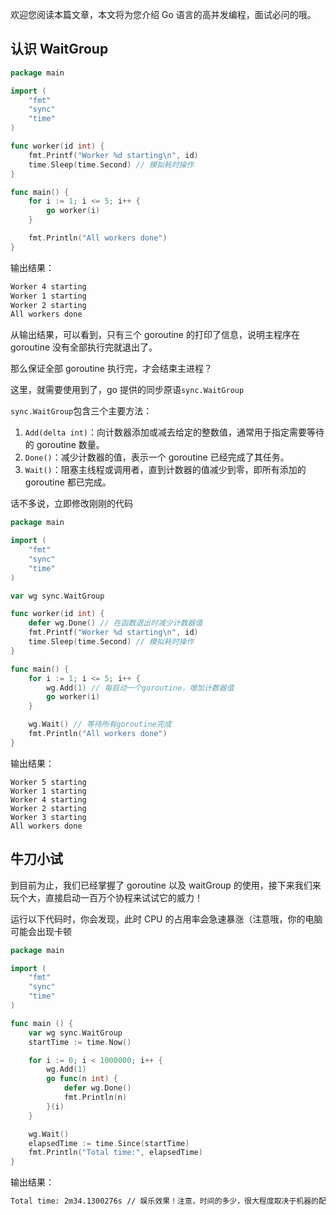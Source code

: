 欢迎您阅读本篇文章，本文将为您介绍 Go 语言的高并发编程，面试必问的哦。

## 认识 WaitGroup

```go
package main

import (
	"fmt"
	"sync"
	"time"
)

func worker(id int) {
	fmt.Printf("Worker %d starting\n", id)
	time.Sleep(time.Second) // 模拟耗时操作
}

func main() {
	for i := 1; i <= 5; i++ {
		go worker(i)
	}

	fmt.Println("All workers done")
}
```

输出结果：

```sh
Worker 4 starting
Worker 1 starting
Worker 2 starting
All workers done
```

从输出结果，可以看到，只有三个 goroutine 的打印了信息，说明主程序在 goroutine 没有全部执行完就退出了。

那么保证全部 goroutine 执行完，才会结束主进程？

这里，就需要使用到了，go 提供的同步原语`sync.WaitGroup`

`sync.WaitGroup`包含三个主要方法：

1. `Add(delta int)`：向计数器添加或减去给定的整数值，通常用于指定需要等待的 goroutine 数量。
2. `Done()`：减少计数器的值，表示一个 goroutine 已经完成了其任务。
3. `Wait()`：阻塞主线程或调用者，直到计数器的值减少到零，即所有添加的 goroutine 都已完成。

话不多说，立即修改刚刚的代码

```go
package main

import (
	"fmt"
	"sync"
	"time"
)

var wg sync.WaitGroup

func worker(id int) {
	defer wg.Done() // 在函数退出时减少计数器值
	fmt.Printf("Worker %d starting\n", id)
	time.Sleep(time.Second) // 模拟耗时操作
}

func main() {
	for i := 1; i <= 5; i++ {
		wg.Add(1) // 每启动一个goroutine，增加计数器值
		go worker(i)
	}

	wg.Wait() // 等待所有goroutine完成
	fmt.Println("All workers done")
}
```

输出结果：

```
Worker 5 starting
Worker 1 starting
Worker 4 starting
Worker 2 starting
Worker 3 starting
All workers done
```

## 牛刀小试

到目前为止，我们已经掌握了 goroutine 以及 waitGroup 的使用，接下来我们来玩个大，直接启动一百万个协程来试试它的威力！

运行以下代码时，你会发现，此时 CPU 的占用率会急速暴涨（注意哦，你的电脑可能会出现卡顿

```go
package main

import (
	"fmt"
	"sync"
	"time"
)

func main () {
    var wg sync.WaitGroup
    startTime := time.Now()

    for i := 0; i < 1000000; i++ {
        wg.Add(1)
        go func(n int) {
            defer wg.Done()
            fmt.Println(n)
        }(i)
    }

    wg.Wait()
    elapsedTime := time.Since(startTime)
	fmt.Println("Total time:", elapsedTime)
}
```

输出结果：

```sh
Total time: 2m34.1300276s // 娱乐效果！注意，时间的多少，很大程度取决于机器的配置
```
